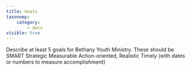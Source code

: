 ```yaml
---
title: Goals
taxonomy:
    category:
        - docs
visible: true
---
```


Describe at least 5 goals for Bethany Youth Ministry.
These should be SMART
Strategic
Measurable
Action-oriented, 
Realistic
Timely (with dates or numbers to measure accomplishment)